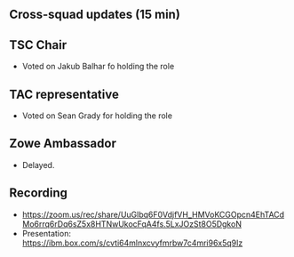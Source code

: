 ## Cross-squad updates (15 min)

## TSC Chair
- Voted on Jakub Balhar fo holding the role

## TAC representative
- Voted on Sean Grady for holding the role

## Zowe Ambassador
- Delayed. 

## Recording
- https://zoom.us/rec/share/UuGlbq6F0VdjfVH_HMVoKCGOpcn4EhTACdMo6rrq6rDq6sZ5x8HTNwUkocFqA4fs.5LxJOzSt8O5DgkoN 
- Presentation: https://ibm.box.com/s/cvti64mlnxcvyfmrbw7c4mri96x5q9lz
